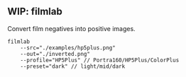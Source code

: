 ## WIP: filmlab

Convert film negatives into positive images.

```
filmlab
    --src="./examples/hp5plus.png"
    --out="./inverted.png"
    --profile="HP5Plus" // Portra160/HP5Plus/ColorPlus
    --preset="dark" // light/mid/dark
```